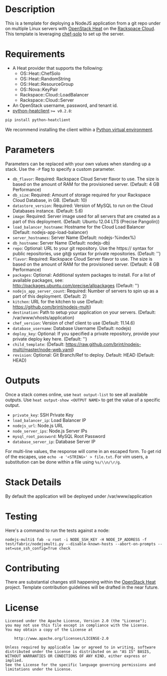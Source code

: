 Description
===========

This is a template for deploying a NodeJS application from a git repo under on
multiple Linux servers with [OpenStack
Heat](https://wiki.openstack.org/wiki/Heat) on the [Rackspace
Cloud](http://www.rackspace.com/cloud/). This template is leveraging
[chef-solo](http://docs.opscode.com/chef_solo.html) to set up the server.

Requirements
============
* A Heat provider that supports the following:
  * OS::Heat::ChefSolo
  * OS::Heat::RandomString
  * OS::Heat::ResourceGroup
  * OS::Nova::KeyPair
  * Rackspace::Cloud::LoadBalancer
  * Rackspace::Cloud::Server
* An OpenStack username, password, and tenant id.
* [python-heatclient](https://github.com/openstack/python-heatclient)
`>= v0.2.8`:

```bash
pip install python-heatclient
```

We recommend installing the client within a [Python virtual
environment](http://www.virtualenv.org/).

Parameters
==========
Parameters can be replaced with your own values when standing up a stack. Use
the `-P` flag to specify a custom parameter.

* `db_flavor`: Required: Rackspace Cloud Server flavor to use. The size is
  based on the amount of RAM for the provisioned server. (Default: 4 GB
  Performance)
* `db_size`: Required: Amount of storage required for your Rackspace Cloud Database,
in GB. (Default: 10)
* `datastore_version`: Required: Version of MySQL to run on the Cloud Databases
instance. (Default: 5.6)
* `image`: Required: Server image used for all servers that are created as a
  part of this deployment. (Default: Ubuntu 12.04 LTS (Precise Pangolin))
* `load_balancer_hostname`: Hostname for the Cloud Load Balancer (Default:
  nodejs-app-load-balancer)
* `server_hostnames`: Server Name (Default: nodejs-%index%)
* `db_hostname`: Server Name (Default: nodejs-db)
* `repo`: Optional: URL to your git repository. Use the https:// syntax for
  public repositories, use git@ syntax for private repositories. (Default: '')
* `flavor`: Required: Rackspace Cloud Server flavor to use. The size is based
  on the amount of RAM for the provisioned server. (Default: 4 GB Performance)
* `packages`: Optional: Additional system packages to install. For a list of
  available packages, see: http://packages.ubuntu.com/precise/allpackages
  (Default: '')
* `nodejs_app_server_count`: Required: Number of servers to spin up as a part
  of this deployment. (Default: 2)
* `kitchen`: URL for the kitchen to use (Default:
  https://github.com/brint/nodejs-multi)
* `destination`: Path to setup your application on your servers. (Default:
  /var/www/vhosts/application)
* `chef_version`: Version of chef client to use (Default: 11.14.6)
* `database_username`: Database Username (Default: nodejs)
* `deploy_key`: Optional: If you specified a private repository, provide your
  private deploy key here. (Default: '')
* `child_template`: (Default:
  https://raw.github.com/brint/nodejs-multi/master/node-web.yaml)
* `revision`: Optional: Git Branch/Ref to deploy. Default: HEAD (Default: HEAD)

Outputs
=======
Once a stack comes online, use `heat output-list` to see all available outputs.
Use `heat output-show <OUTPUT NAME>` to get the value of a specific output.

* `private_key`: SSH Private Key
* `load_balancer_ip`: Load Balancer IP
* `nodejs_url`: Node.js URL
* `node_server_ips`: Node.js Server IPs
* `mysql_root_password`: MySQL Root Password
* `database_server_ip`: Database Server IP

For multi-line values, the response will come in an escaped form. To get rid of
the escapes, use `echo -e '<STRING>' > file.txt`. For vim users, a substitution
can be done within a file using `%s/\\n/\r/g`.

Stack Details
=============
By default the application will be deployed under /var/www/application

Testing
=============
Here's a command to run the tests against a node:
```
nodejs-multi$ fab -u root -i NODE_SSH_KEY -H NODE_IP_ADDRESS -f test/fabric/nodejsmulti.py --disable-known-hosts --abort-on-prompts --set=use_ssh_config=True check
```

Contributing
============
There are substantial changes still happening within the [OpenStack
Heat](https://wiki.openstack.org/wiki/Heat) project. Template contribution
guidelines will be drafted in the near future.

License
=======
```
Licensed under the Apache License, Version 2.0 (the "License");
you may not use this file except in compliance with the License.
You may obtain a copy of the License at

    http://www.apache.org/licenses/LICENSE-2.0

Unless required by applicable law or agreed to in writing, software
distributed under the License is distributed on an "AS IS" BASIS,
WITHOUT WARRANTIES OR CONDITIONS OF ANY KIND, either express or implied.
See the License for the specific language governing permissions and
limitations under the License.
```
